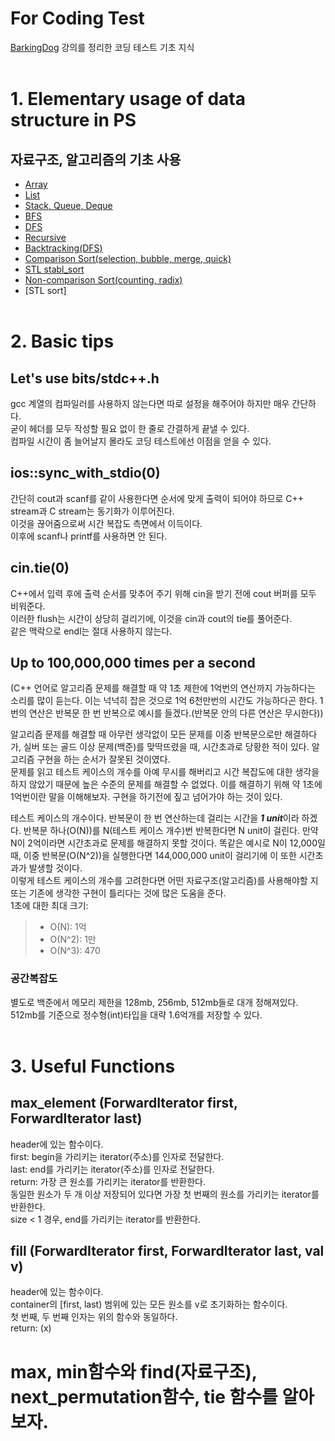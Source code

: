 # For Coding Test
[BarkingDog](https://github.com/encrypted-def) 강의를 정리한 코딩 테스트 기초 지식<br><br>

# 1. Elementary usage of data structure in PS    
  ## 자료구조, 알고리즘의 기초 사용  
  * [Array](https://github.com/whatsgoodg/Codes_for_tests/blob/main/usage/array.md)    
  * [List](https://github.com/whatsgoodg/Codes_for_tests/blob/main/usage/list.md)    
  * [Stack, Queue, Deque](https://github.com/whatsgoodg/Codes_for_tests/blob/main/usage/stack%2Cqueue%2Cdeque.md)    
  * [BFS](https://github.com/whatsgoodg/Codes_for_tests/blob/main/usage/bfs.md)   
  * [DFS](https://github.com/whatsgoodg/Codes_for_tests/blob/main/usage/dfs.md)    
  * [Recursive](https://github.com/whatsgoodg/Codes_for_tests/blob/main/usage/recursive.md)
  * [Backtracking(DFS)](https://github.com/whatsgoodg/PS/blob/main/usage/backtracking.md)     
  * [Comparison Sort(selection, bubble, merge, quick)](https://github.com/whatsgoodg/PS/blob/main/usage/sort1.md)
  * [STL stabl_sort]()
  * [Non-comparison Sort(counting, radix)](https://github.com/whatsgoodg/PS/blob/main/usage/sort1.md)
  * [STL sort]
  <br><br>
  
# 2. Basic tips
## Let's use bits/stdc++.h 
 gcc 계열의 컴파일러를 사용하지 않는다면 따로 설정을 해주어야 하지만 매우 간단하다.<br>
 굳이 헤더를 모두 작성할 필요 없이 한 줄로 간결하게 끝낼 수 있다.<br>
 컴파일 시간이 좀 늘어날지 몰라도 코딩 테스트에선 이점을 얻을 수 있다.<br>
  
  ## ios::sync_with_stdio(0)
  간단히 cout과 scanf를 같이 사용한다면 순서에 맞게 출력이 되어야 하므로 C++ stream과 C stream는 동기화가 이루어진다.<br>
  이것을 끊어줌으로써 시간 복잡도 측면에서 이득이다.<br> 
  이후에 scanf나 printf를 사용하면 안 된다.<br>
  
  ## cin.tie(0)
  C++에서 입력 후에 출력 순서를 맞추어 주기 위해 cin을 받기 전에 cout 버퍼를 모두 비워준다.<br>
  이러한 flush는 시간이 상당히 걸리기에, 이것을 cin과 cout의 tie를 풀어준다.<br>
  같은 맥락으로 endl는 절대 사용하지 않는다.<br>
  
  ## Up to 100,000,000 times per a second
  (C++ 언어로 알고리즘 문제를 해결할 때 약 1초 제한에 1억번의 연산까지 가능하다는 소리를 많이 듣는다. 이는 넉넉히 잡은 것으로 1억 6천만번의 시간도 가능하다곤 한다.
  1번의 연산은 반복문 한 번 반복으로 예시를 들겠다.(반복문 안의 다른 연산은 무시한다))    
      
  알고리즘 문제를 해결할 때 아무런 생각없이 모든 문제를 이중 반복문으로만 해결하다가, 실버 또는 골드 이상 문제(백준)를 맞딱뜨렸을 때, 시간초과로 당황한 적이 있다. 알고리즘 구현을     하는 순서가 잘못된 것이였다.    
  문제를 읽고 테스트 케이스의 개수를 아예 무시를 해버리고 시간 복잡도에 대한 생각을 하지 않았기 때문에 높은 수준의 문제를 해결할 수 없었다. 이를 해결하기 위해 약 1초에 1억번이란 말을 이해해보자. 구현을 하기전에 짚고 넘어가야 하는 것이 있다.
      
  테스트 케이스의 개수이다. 반복문이 한 번 연산하는데 걸리는 시간을 ***1 unit***이라 하겠다. 반복문 하나(O(N))를 N(테스트 케이스 개수)번 반복한다면 N unit이 걸린다. 만약 N이 2억이라면 시간초과로 문제를 해결하지 못할 것이다. 
  똑같은 예시로 N이 12,000일 때, 이중 반복문(O(N^2))을 실행한다면 144,000,000 unit이 걸리기에 이 또한 시간초과가 발생할 것이다.    
  이렇게 테스트 케이스의 개수를 고려한다면 어떤 자료구조(알고리즘)를 사용해야할 지 또는 기존에 생각한 구현이 틀리다는 것에 많은 도움을 준다.     
  1초에 대한 최대 크기:    
  > * O(N): 1억    
  > * O(N^2): 1만
  > * O(N^3): 470     
   
  ### 공간복잡도     
  별도로 백준에서 메모리 제한을 128mb, 256mb, 512mb들로 대개 정해져있다. 512mb를 기준으로 정수형(int)타입을 대략 1.6억개를 저장할 수 있다.<br><br>
   
  # 3. Useful Functions
  ## max_element (ForwardIterator first, ForwardIterator last)
  <algorithm> header에 있는 함수이다.<br>
  first: begin을 가리키는 iterator(주소)를 인자로 전달한다.<br>
  last: end를 가리키는 iterator(주소)를 인자로 전달한다.<br>
  return: 가장 큰 원소를 가리키는 iterator를 반환한다.<br>
  동일한 원소가 두 개 이상 저장되어 있다면 가장 첫 번째의 원소를 가리키는 iterator를 반환한다.<br>
  size < 1 경우, end를 가리키는 iterator를 반환한다.<br>
 
  ## fill (ForwardIterator first, ForwardIterator last, val v)
  <algorithm> header에 있는 함수이다.<br>
  container의 [first, last) 범위에 있는 모든 원소를 v로 초기화하는 함수이다.<br>
  첫 번째, 두 번째 인자는 위의 함수와 동일하다.<br>
  return: (x) <br>
  
  # max, min함수와 find(자료구조), next_permutation함수, tie 함수를 알아보자.
